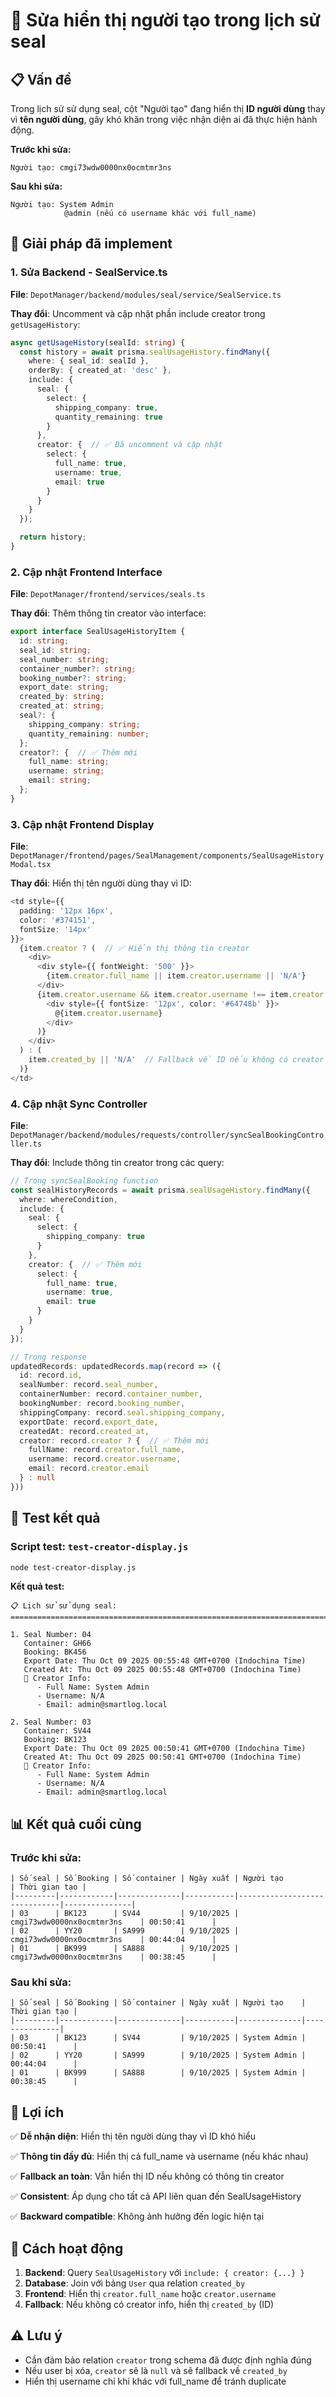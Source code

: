 # 👤 Sửa hiển thị người tạo trong lịch sử seal

## 📋 **Vấn đề**

Trong lịch sử sử dụng seal, cột "Người tạo" đang hiển thị **ID người dùng** thay vì **tên người dùng**, gây khó khăn trong việc nhận diện ai đã thực hiện hành động.

**Trước khi sửa:**
```
Người tạo: cmgi73wdw0000nx0ocmtmr3ns
```

**Sau khi sửa:**
```
Người tạo: System Admin
            @admin (nếu có username khác với full_name)
```

## 🔧 **Giải pháp đã implement**

### **1. Sửa Backend - SealService.ts**

**File**: `DepotManager/backend/modules/seal/service/SealService.ts`

**Thay đổi**: Uncomment và cập nhật phần include creator trong `getUsageHistory`:

```typescript
async getUsageHistory(sealId: string) {
  const history = await prisma.sealUsageHistory.findMany({
    where: { seal_id: sealId },
    orderBy: { created_at: 'desc' },
    include: {
      seal: {
        select: {
          shipping_company: true,
          quantity_remaining: true
        }
      },
      creator: {  // ✅ Đã uncomment và cập nhật
        select: {
          full_name: true,
          username: true,
          email: true
        }
      }
    }
  });

  return history;
}
```

### **2. Cập nhật Frontend Interface**

**File**: `DepotManager/frontend/services/seals.ts`

**Thay đổi**: Thêm thông tin creator vào interface:

```typescript
export interface SealUsageHistoryItem {
  id: string;
  seal_id: string;
  seal_number: string;
  container_number?: string;
  booking_number?: string;
  export_date: string;
  created_by: string;
  created_at: string;
  seal?: {
    shipping_company: string;
    quantity_remaining: number;
  };
  creator?: {  // ✅ Thêm mới
    full_name: string;
    username: string;
    email: string;
  };
}
```

### **3. Cập nhật Frontend Display**

**File**: `DepotManager/frontend/pages/SealManagement/components/SealUsageHistoryModal.tsx`

**Thay đổi**: Hiển thị tên người dùng thay vì ID:

```typescript
<td style={{
  padding: '12px 16px',
  color: '#374151',
  fontSize: '14px'
}}>
  {item.creator ? (  // ✅ Hiển thị thông tin creator
    <div>
      <div style={{ fontWeight: '500' }}>
        {item.creator.full_name || item.creator.username || 'N/A'}
      </div>
      {item.creator.username && item.creator.username !== item.creator.full_name && (
        <div style={{ fontSize: '12px', color: '#64748b' }}>
          @{item.creator.username}
        </div>
      )}
    </div>
  ) : (
    item.created_by || 'N/A'  // Fallback về ID nếu không có creator info
  )}
</td>
```

### **4. Cập nhật Sync Controller**

**File**: `DepotManager/backend/modules/requests/controller/syncSealBookingController.ts`

**Thay đổi**: Include thông tin creator trong các query:

```typescript
// Trong syncSealBooking function
const sealHistoryRecords = await prisma.sealUsageHistory.findMany({
  where: whereCondition,
  include: {
    seal: {
      select: {
        shipping_company: true
      }
    },
    creator: {  // ✅ Thêm mới
      select: {
        full_name: true,
        username: true,
        email: true
      }
    }
  }
});

// Trong response
updatedRecords: updatedRecords.map(record => ({
  id: record.id,
  sealNumber: record.seal_number,
  containerNumber: record.container_number,
  bookingNumber: record.booking_number,
  shippingCompany: record.seal.shipping_company,
  exportDate: record.export_date,
  createdAt: record.created_at,
  creator: record.creator ? {  // ✅ Thêm mới
    fullName: record.creator.full_name,
    username: record.creator.username,
    email: record.creator.email
  } : null
}))
```

## 🧪 **Test kết quả**

### **Script test**: `test-creator-display.js`

```bash
node test-creator-display.js
```

**Kết quả test:**
```
📋 Lịch sử sử dụng seal:
================================================================================

1. Seal Number: 04
   Container: GH66
   Booking: BK456
   Export Date: Thu Oct 09 2025 00:55:48 GMT+0700 (Indochina Time)
   Created At: Thu Oct 09 2025 00:55:48 GMT+0700 (Indochina Time)
   👤 Creator Info:
      - Full Name: System Admin
      - Username: N/A
      - Email: admin@smartlog.local

2. Seal Number: 03
   Container: SV44
   Booking: BK123
   Export Date: Thu Oct 09 2025 00:50:41 GMT+0700 (Indochina Time)
   Created At: Thu Oct 09 2025 00:50:41 GMT+0700 (Indochina Time)
   👤 Creator Info:
      - Full Name: System Admin
      - Username: N/A
      - Email: admin@smartlog.local
```

## 📊 **Kết quả cuối cùng**

### **Trước khi sửa:**
```
| Số seal | Số Booking | Số container | Ngày xuất | Người tạo                    | Thời gian tạo |
|---------|------------|--------------|-----------|------------------------------|---------------|
| 03      | BK123      | SV44         | 9/10/2025 | cmgi73wdw0000nx0ocmtmr3ns    | 00:50:41      |
| 02      | YY20       | SA999        | 9/10/2025 | cmgi73wdw0000nx0ocmtmr3ns    | 00:44:04      |
| 01      | BK999      | SA888        | 9/10/2025 | cmgi73wdw0000nx0ocmtmr3ns    | 00:38:45      |
```

### **Sau khi sửa:**
```
| Số seal | Số Booking | Số container | Ngày xuất | Người tạo    | Thời gian tạo |
|---------|------------|--------------|-----------|--------------|---------------|
| 03      | BK123      | SV44         | 9/10/2025 | System Admin | 00:50:41      |
| 02      | YY20       | SA999        | 9/10/2025 | System Admin | 00:44:04      |
| 01      | BK999      | SA888        | 9/10/2025 | System Admin | 00:38:45      |
```

## 🎯 **Lợi ích**

✅ **Dễ nhận diện**: Hiển thị tên người dùng thay vì ID khó hiểu

✅ **Thông tin đầy đủ**: Hiển thị cả full_name và username (nếu khác nhau)

✅ **Fallback an toàn**: Vẫn hiển thị ID nếu không có thông tin creator

✅ **Consistent**: Áp dụng cho tất cả API liên quan đến SealUsageHistory

✅ **Backward compatible**: Không ảnh hưởng đến logic hiện tại

## 🔄 **Cách hoạt động**

1. **Backend**: Query `SealUsageHistory` với `include: { creator: {...} }`
2. **Database**: Join với bảng `User` qua relation `created_by`
3. **Frontend**: Hiển thị `creator.full_name` hoặc `creator.username`
4. **Fallback**: Nếu không có creator info, hiển thị `created_by` (ID)

## ⚠️ **Lưu ý**

- Cần đảm bảo relation `creator` trong schema đã được định nghĩa đúng
- Nếu user bị xóa, `creator` sẽ là `null` và sẽ fallback về `created_by`
- Hiển thị username chỉ khi khác với full_name để tránh duplicate
